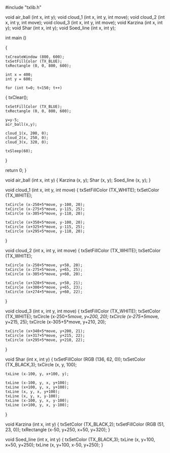 #include "txlib.h"

void air_ball (int x, int y);
void cloud_1 (int x, int y, int move);
void cloud_2 (int x, int y, int move);
void cloud_3 (int x, int y, int move);
void Karzina (int x, int y);
void Shar (int x, int y);
void Soed_line (int x, int y);

int main ()

{

    txCreateWindow (800, 600);
    txSetFillColor (TX_BLUE);
    txRectangle (0, 0, 800, 600);

    int x = 400;
    int y = 600;

    for (int t=0; t<150; t++)
{
    txClear();

    txSetFillColor (TX_BLUE);
    txRectangle (0, 0, 800, 600);

    y=y-5;
    air_ball(x,y);

    cloud_1(x, 200, 0);
    cloud_2(x, 250, 0);
    cloud_3(x, 320, 0);

    txSleep(60);
}

return 0;
}

void air_ball (int x, int y)
{
    Karzina (x, y);
    Shar (x, y);
    Soed_line (x, y);
}

void cloud_1 (int x, int y, int move)
{
    txSetFillColor (TX_WHITE);
    txSetColor (TX_WHITE);

    txCircle (x-250+5*move, y-100, 20);
    txCircle (x-275+5*move, y-115, 25);
    txCircle (x-305+5*move, y-110, 20);

    txCircle (x+350+5*move, y-100, 20);
    txCircle (x+325+5*move, y-115, 25);
    txCircle (x+295+5*move, y-110, 20);
}

void cloud_2 (int x, int y, int move)
{
    txSetFillColor (TX_WHITE);
    txSetColor (TX_WHITE);

    txCircle (x-250+5*move, y+50, 20);
    txCircle (x-275+5*move, y+65, 25);
    txCircle (x-305+5*move, y+60, 20);

    txCircle (x+320+5*move, y+50, 21);
    txCircle (x+300+5*move, y+65, 23);
    txCircle (x+274+5*move, y+60, 22);
}

void cloud_3 (int x, int y, int move)
{
    txSetFillColor (TX_WHITE);
    txSetColor (TX_WHITE);
    txCircle (x-250+5*move, y+200, 20);
    txCircle (x-275+5*move, y+215, 25);
    txCircle (x-305+5*move, y+210, 20);

    txCircle (x+340+5*move, y+200, 21);
    txCircle (x+317+5*move, y+215, 22);
    txCircle (x+295+5*move, y+210, 22);
}

void Shar (int x, int y)
{
    txSetFillColor (RGB (136, 62, 0));
    txSetColor (TX_BLACK,3);
    txCircle (x, y, 100);

    txLine (x-100, y, x+100, y);

    txLine (x-100, y, x, y+100);
    txLine (x+100, y, x, y+100);
    txLine (x, y, x, y+100);
    txLine (x, y, x, y-100);
    txLine (x-100, y, x, y-100);
    txLine (x+100, y, x, y-100);
}

void Karzina (int x, int y)
{
    txSetColor (TX_BLACK,2);
    txSetFillColor (RGB (51, 23, 0));
    txRectangle (x-50, y+250, x+50, y+320);
}

void Soed_line (int x, int y)
{
    txSetColor (TX_BLACK,3);
    txLine (x, y+100, x+50, y+250);
    txLine (x, y+100, x-50, y+250);
}


